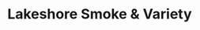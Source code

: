 ---
title: "Lakeshore Smoke & Variety"
url: /toronto/lakeshore-smoke-and-variety/
shop: convenience
---